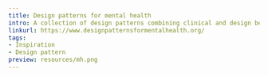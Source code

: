 ```yaml
---
title: Design patterns for mental health
intro: A collection of design patterns combining clinical and design best practices.
linkurl: https://www.designpatternsformentalhealth.org/
tags:
- Inspiration
- Design pattern
preview: resources/mh.png
---
```

